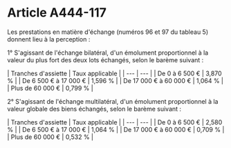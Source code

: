 # Article A444-117

Les prestations en matière d'échange (numéros 96 et 97 du tableau 5) donnent lieu à la perception :

1° S'agissant de l'échange bilatéral, d'un émolument proportionnel à la valeur du plus fort des deux lots échangés, selon le barème suivant :

| Tranches d'assiette |
Taux applicable |
| --- | --- |
|
De 0 à 6 500 € |
3,870 % |
|
De 6 500 € à 17 000 € |
1,596 % |
|
De 17 000 € à 60 000 € |
1,064 % |
|
Plus de 60 000 € |
0,799 % |

2° S'agissant de l'échange multilatéral, d'un émolument proportionnel à la valeur globale des biens échangés, selon le barème suivant :

|
Tranches d'assiette |
Taux applicable |
| --- | --- |
|
De 0 à 6 500 € |
2,580 % |
|
De 6 500 € à 17 000 € |
1,064 % |
|
De 17 000 € à 60 000 € |
0,709 % |
|
Plus de 60 000 € |
0,532 % |
